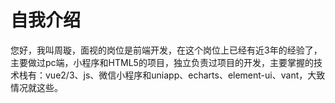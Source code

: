 # 自我介绍

您好，我叫周璇，面视的岗位是前端开发，在这个岗位上已经有近3年的经验了，主要做过pc端，小程序和HTML5的项目，独立负责过项目的开发，主要掌握的技术栈有：vue2/3、js、微信小程序和uniapp、echarts、element-ui、vant，大致情况就这些。